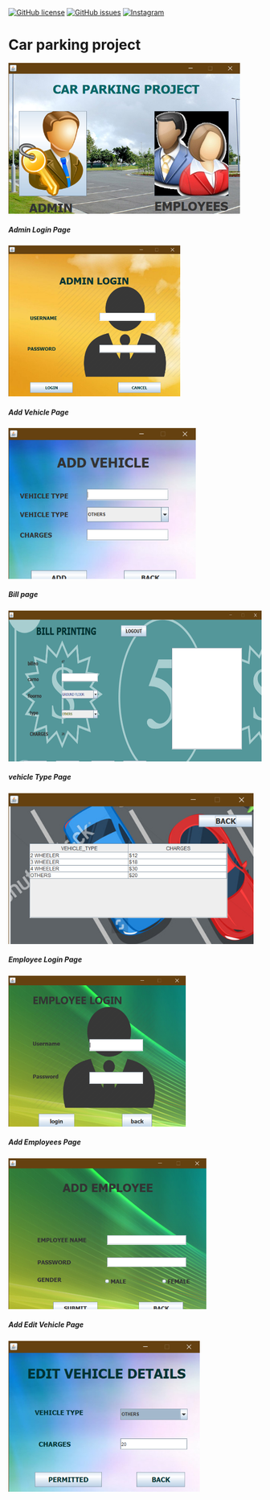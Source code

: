 <a href="https://github.com/deepusingla0448/ZoomAutomation/blob/master/LICENSE"><img alt="GitHub license" src="https://img.shields.io/github/license/deepusingla0448/ZoomAutomation"></a>
<a href="https://github.com/deepusingla0448/ZoomAutomation/issues"><img alt="GitHub issues" src="https://img.shields.io/github/issues/deepusingla0448/ZoomAutomation"></a>
<a href="https://www.instagram.com/_.abhi_singla_/"><img alt="Instagram" src="https://img.shields.io/badge/join-instragram-ff69b4"></a>

# Car parking project 
<img alt = 'loading ' src='https://github.com/AbhinandanSingla/Car-Parking-/blob/main/images/front.png' height = '300'>

##### Admin Login Page
<img alt = 'loading ' src='https://github.com/AbhinandanSingla/Car-Parking-/blob/main/images/admin.png' height = '300'>

##### Add Vehicle Page
<img alt = 'loading ' src='https://github.com/AbhinandanSingla/Car-Parking-/blob/main/images/addVehicle.png' height = '300'>

##### Bill page
<img alt = 'loading ' src='https://github.com/AbhinandanSingla/Car-Parking-/blob/main/images/bill.png' height = '300'>

##### vehicle Type Page
<img alt = 'loading ' src='https://github.com/AbhinandanSingla/Car-Parking-/blob/main/images/vehicleType.png' height = '300'>

##### Employee Login Page
<img alt = 'loading ' src='https://github.com/AbhinandanSingla/Car-Parking-/blob/main/images/employeeLogin.png' height = '300'>

##### Add Employees Page
<img alt = 'loading ' src='https://github.com/AbhinandanSingla/Car-Parking-/blob/main/images/addEmployee.png' height = '300'>

##### Add Edit Vehicle Page
<img alt = 'loading ' src='https://github.com/AbhinandanSingla/Car-Parking-/blob/main/images/editVehicle.png' height = '300'>
